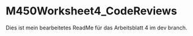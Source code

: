# M450Worksheet4_CodeReviews
Dies ist mein bearbeitetes ReadMe für das Arbeitsblatt 4 im dev branch.
